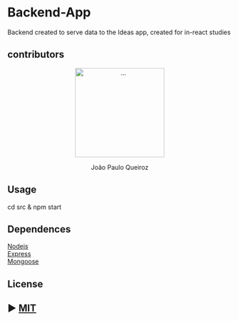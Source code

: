 # Backend-App
<p>
   Backend created to serve data to the Ideas app, created for in-react studies
<p>
   
## contributors
   <div align="center">
      <img src="https://avatars1.githubusercontent.com/u/20147907?s=400&u=8e9a1fc254784b7eb43d8ee39707bc2ad7c70996&v=4" alt="..." width="200px" height="200px" align="center" />
   </div>
   <p align="center" >João Paulo Queiroz</p>
   
## Usage
<p>
   cd src & npm start
</p>

## Dependences
   [Nodejs](https://nodejs.org/en/)
   <br />
   [Express](https://expressjs.com/pt-br/)
   <br />
   [Mongoose](https://mongoosejs.com/)
## License
## ► [MIT](https://github.com/diego3g/react-vimeo/blob/master/LICENSE.md)
